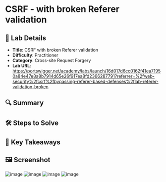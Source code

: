 # CSRF - with broken Referer validation

## 📌 Lab Details
- **Title**: CSRF with broken Referer validation
- **Difficulty**: Practitioner
- **Category**: Cross-site Request Forgery
- **Lab URL**: https://portswigger.net/academy/labs/launch/16d017d6cc0162f41ea71950a84e47e8a8b7914d65e26f917ea8fd2366287791?referrer=%2fweb-security%2fcsrf%2fbypassing-referer-based-defenses%2flab-referer-validation-broken

## 🔍 Summary


## 🛠 Steps to Solve


## 📖 Key Takeaways


## 🖼️ Screenshot 
![image](https://github.com/user-attachments/assets/f7f88c12-e62c-4c0f-a91f-710895212962)
![image](https://github.com/user-attachments/assets/9f5965a9-8baf-49f7-9b9f-dc4c4a4f31ee)
![image](https://github.com/user-attachments/assets/33a7a57e-0839-4a15-bc87-f117a7dde962)
![image](https://github.com/user-attachments/assets/70d4a64f-e78c-4456-96a1-6fd1a4b0cbd2)
